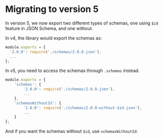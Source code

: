 # Migrating to version 5

In version 5, we now export two different types of schemas, one using `$id` feature in JSON Schema, and one without.

In v4, the library would export the schemas as:
```js
module.exports = {
  '2.0.0': require('./schemas/2.0.0.json'),
  ...
};
```

In v5, you need to access the schemas through `.schemas` instead.

```js
module.exports = {
    'schemas': {
        '2.0.0': require('./schemas/2.0.0.json'),
        ...
    },
    'schemasWithoutId': {
        '2.0.0': require('./schemas/2.0.0-without-$id.json'),
        ...
    }
};
```

And if you want the schemas without `$id`, use `schemasWithoutId`.
